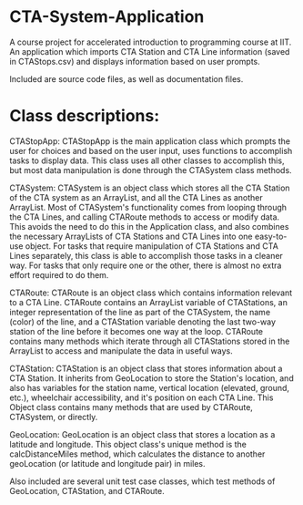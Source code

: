# CTA-System-Application

A course project for accelerated introduction to programming course at IIT. An application which imports CTA Station and CTA Line information (saved in CTAStops.csv) and displays information based on user prompts.

Included are source code files, as well as documentation files.

# Class descriptions:

CTAStopApp: CTAStopApp is the main application class which prompts the user for choices and based on the user input, uses functions to accomplish tasks to display data. This class uses all other classes to accomplish this, but most data manipulation is done through the CTASystem class methods.

CTASystem: CTASystem is an object class which stores all the CTA Station of the CTA system as an ArrayList, and all the CTA Lines as another ArrayList. Most of CTASystem's functionality comes from looping through the CTA Lines, and calling CTARoute methods to access or modify data. This avoids the need to do this in the Application class, and also combines the necessary ArrayLists of CTA Stations and CTA Lines into one easy-to-use object. For tasks that require manipulation of CTA Stations and CTA Lines separately, this class is able to accomplish those tasks in a cleaner way. For tasks that only require one or the other, there is almost no extra effort required to do them.

CTARoute: CTARoute is an object class which contains information relevant to a CTA Line. CTARoute contains an ArrayList variable of CTAStations, an integer representation of the line as part of the CTASystem, the name (color) of the line, and a CTAStation variable denoting the last two-way station of the line before it becomes one way at the loop. CTARoute contains many methods which iterate through all CTAStations stored in the ArrayList to access and manipulate the data in useful ways.

CTAStation: CTAStation is an object class that stores information about a CTA Station. It inherits from GeoLocation to store the Station's location, and also has variables for the station name, vertical location (elevated, ground, etc.), wheelchair accessibility, and it's position on each CTA Line. This Object class contains many methods that are used by CTARoute, CTASystem, or directly.

GeoLocation: GeoLocation is an object class that stores a location as a latitude and longitude. This object class's unique method is the calcDistanceMiles method, which calculates the distance to another geoLocation (or latitude and longitude pair) in miles.

Also included are several unit test case classes, which test methods of GeoLocation, CTAStation, and CTARoute.
